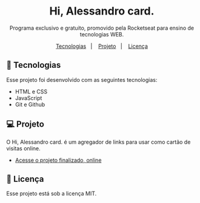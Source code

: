 <h1 align="center"> Hi, Alessandro card. </h1>

<p align="center">
Programa exclusivo e gratuito, promovido pela Rocketseat para ensino de tecnologias WEB. <br/>
</p>

<p align="center">
  <a href="#-tecnologias">Tecnologias</a>&nbsp;&nbsp;&nbsp;|&nbsp;&nbsp;&nbsp;
  <a href="#-projeto">Projeto</a>&nbsp;&nbsp;&nbsp;|&nbsp;&nbsp;&nbsp;
  <a href="#memo-licença">Licença</a>
</p>

## 🚀 Tecnologias

Esse projeto foi desenvolvido com as seguintes tecnologias:

- HTML e CSS
- JavaScript
- Git e Github

## 💻 Projeto

O Hi, Alessandro card. é um agregador de links para usar como cartão de visitas online.

- [Acesse o projeto finalizado, online](https://alvesalejr.github.io/projetinho-card/)

## :memo: Licença

Esse projeto está sob a licença MIT.
